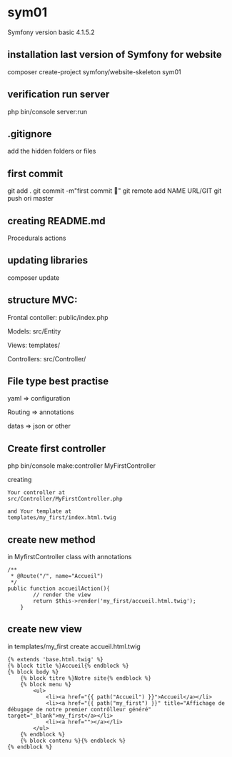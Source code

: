 # sym01
Symfony version basic 4.1.5.2

## installation last version of Symfony for website
composer create-project symfony/website-skeleton sym01

## verification run server
php bin/console server:run

## .gitignore
add the hidden folders or files

## first commit
git add .
git commit -m"first commit :tada:"
git remote add NAME URL/GIT
git push ori master

## creating README.md
Procedurals actions

## updating libraries
composer update

## structure MVC:
Frontal contoller: public/index.php

Models: src/Entity

Views: templates/

Controllers: src/Controller/

## File type best practise
yaml => configuration

Routing => annotations

datas => json or other

## Create first controller
php bin/console make:controller
MyFirstController

creating    
    
    Your controller at
    src/Controller/MyFirstController.php
       
    and Your template at         
    templates/my_first/index.html.twig


## create new method
in MyfirstController class with annotations    

    /**
     * @Route("/", name="Accueil")
     */
    public function accueilAction(){
            // render the view
            return $this->render('my_first/accueil.html.twig');
        }

## create new view
in templates/my_first create accueil.html.twig

    {% extends 'base.html.twig' %}
    {% block title %}Accueil{% endblock %}
    {% block body %}
        {% block titre %}Notre site{% endblock %}
        {% block menu %}
            <ul>
                <li><a href="{{ path("Accueil") }}">Accueil</a></li>
                <li><a href="{{ path("my_first") }}" title="Affichage de débugage de notre premier contrôlleur généré" target="_blank">my_first</a></li>
                <li><a href=""></a></li>
            </ul>
        {% endblock %}
        {% block contenu %}{% endblock %}
    {% endblock %}